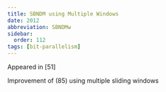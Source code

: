 ```yaml
---
title: SBNDM using Multiple Windows
date: 2012
abbreviation: SBNDMw
sidebar:
  order: 112
tags: [bit-parallelism]
---
```


Appeared in [51]

Improvement of (85) using multiple sliding windows
